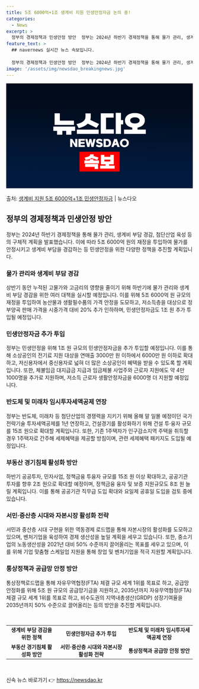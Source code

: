 ```yaml
---
title: 5조 6000억+1조 생계비 지원 민생안정자금 논의 중!
categories:
  - News
excerpt: >
  정부의 경제정책과 민생안정 방안  정부는 2024년 하반기 경제정책을 통해 물가 관리, 생계비 부담 경감, …
feature_text: >
  ## navernews 실시간 뉴스 속보입니다.

  정부의 경제정책과 민생안정 방안  정부는 2024년 하반기 경제정책을 통해 물가 관리, 생계비 부담 경감, …
image: '/assets/img/newsdao_breakingnews.jpg'
---
```


![뉴스다오 속보](/assets/img/newsdao_breakingnews.jpg)

<p>출처: <a href="https://newsdao.kr/4575" rel="dofollow">생계비 지원 5조 6000억+1조 민생안정자금</a> | 뉴스다오</p>

<h2 data-ke-size="size26">정부의 경제정책과 민생안정 방안</h2>
<p data-ke-size="size16">정부는 2024년 하반기 경제정책을 통해 물가 관리, 생계비 부담 경감, 첨단산업 육성 등의 구체적 계획을 발표했습니다. 이에 따라 5조 6000억 원의 재정을 투입하여 물가를 안정시키고 생계비 부담을 경감하는 등 민생안정을 위한 다양한 정책을 추진할 계획입니다.</p>

<h3>물가 관리와 생계비 부담 경감</h3>
<p data-ke-size="size16">상반기 동안 누적된 고물가와 고금리의 영향을 줄이기 위해 하반기에 물가 관리와 생계비 부담 경감을 위한 여러 대책을 실시할 예정입니다. 이를 위해 5조 6000억 원 규모의 재정을 투입하여 농산물과 생활필수품의 가격 안정을 도모하고, 저소득층을 대상으로 정부양곡 판매 가격을 시중가격 대비 20% 추가 인하하며, 민생안정자금도 1조 원 추가 투입될 예정입니다.</p>

<h3>민생안정자금 추가 투입</h3>
<p data-ke-size="size16">정부는 민생안정을 위해 1조 원 규모의 민생안정자금을 추가 투입할 예정입니다. 이를 통해 소상공인의 전기료 지원 대상을 연매출 3000만 원 이하에서 6000만 원 이하로 확대하고, 저신용자에서 중신용자로 넓혀 더 많은 소상공인이 혜택을 받을 수 있도록 할 계획입니다. 또한, 체불임금 대지급금 지급과 임금체불 사업주와 근로자 지원에도 약 4만 1000명을 추가로 지원하며, 저소득 근로자 생활안정자금을 6000명 더 지원할 예정입니다.</p>

<h3>반도체 및 미래차 임시투자세액공제 연장</h3>
<p data-ke-size="size16">정부는 반도체, 미래차 등 첨단산업의 경쟁력을 지키기 위해 올해 말 일몰 예정이던 국가전략기술 투자세액공제를 1년 연장하고, 건설경기를 활성화하기 위해 건설 투·융자 규모를 15조 원으로 확대할 계획입니다. 또한, 기존 1주택자가 인구감소지역 주택을 취득할 경우 1주택자로 간주해 세제혜택을 제공할 방침이며, 관련 세제혜택 패키지도 도입될 예정입니다.</p>

<h3>부동산 경기침체 활성화 방안</h3>
<p data-ke-size="size16">하반기 공공투자, 민자사업, 정책금융 투융자 규모를 15조 원 이상 확대하고, 공공기관 투자를 향후 2조 원으로 확대할 예정이며, 정책금융 융자 및 보증 지원규모도 8조 원 늘릴 계획입니다. 이를 통해 공공기관 직무급 도입 확대와 요일제 공휴일 도입을 검토 중에 있습니다.</p>

<h3>서민·중산층 시대와 자본시장 활성화 전략</h3>
<p data-ke-size="size16">서민과 중산층 시대 구현을 위한 역동경제 로드맵을 통해 자본시장의 활성화를 도모하고 있으며, 벤처기업을 육성하여 경제 생산성을 높일 계획을 세우고 있습니다. 또한, 중소기업의 노동생산성을 2021년 대비 50% 수준까지 끌어올리는 목표를 세우고 있으며, 이를 위해 기업 맞춤형 스케일업 지원을 통해 창업 및 벤처기업을 적극 지원할 계획입니다.</p>

<h3>통상정책과 공급망 안정 방안</h3>
<p data-ke-size="size16">통상정책로드맵을 통해 자유무역협정(FTA) 체결 규모 세계 1위를 목표로 하고, 공급망 안정화를 위해 5조 원 규모의 공급망기금을 지원하고, 2035년까지 자유무역협정(FTA) 체결 규모 세계 1위를 목표로 하고, 비수도권의 지역내총생산(GRDP) 성장기여율을 2035년까지 50% 수준으로 끌어올리는 등의 방안을 추진할 계획입니다.</p>

<p data-ke-size="size16">&nbsp;</p>
<table>
	<tbody>
		<tr>
			<td style="text-align: center; height: 17px;"><b>생계비 부담 경감을 위한 정책</b></td>
			<td style="text-align: center; height: 17px;"><b>민생안정자금 추가 투입</b></td>
			<td style="text-align: center; height: 17px;"><b>반도체 및 미래차 임시투자세액공제 연장</b></td>
		</tr>
		<tr>
			<td style="text-align: center; height: 17px;"><b>부동산 경기침체 활성화 방안</b></td>
			<td style="text-align: center; height: 17px;"><b>서민·중산층 시대와 자본시장 활성화 전략</b></td>
			<td style="text-align: center; height: 17px;"><b>통상정책과 공급망 안정 방안</b></td>
		</tr>
	</tbody>
</table>
<p data-ke-size="size16">&nbsp;</p> 

신속 뉴스 바로가기 👉 <a href="https://newsdao.kr" rel="dofollow">https://newsdao.kr</a>



